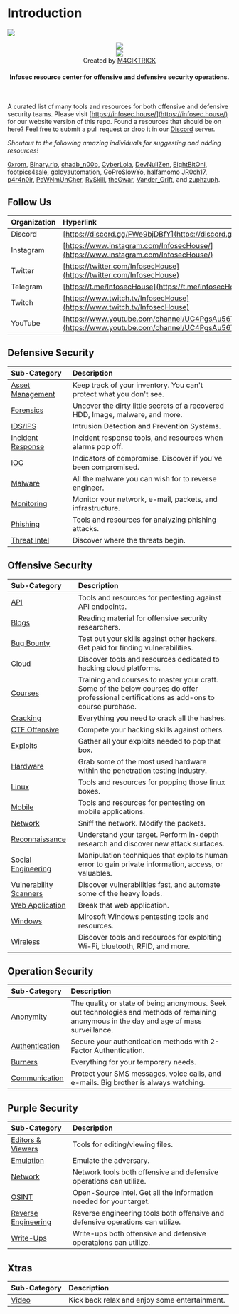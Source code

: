 # Introduction

![](https://raw.githubusercontent.com/InfosecHouse/InfosecHouse/main/img/infosechouse-banner.png)

<p align="center"> 
<img src="https://img.shields.io/github/last-commit/infosechouse/infosechouse?color=%23947cb0&style=for-the-badge"><br>
<img src="https://img.shields.io/twitter/follow/infosechouse?style=social"><br>
Created by <a href="https://twitter.com/m4giktrick">M4GIKTRICK</a>
</p>

<h4 align="center">
Infosec resource center for offensive and defensive security operations.
</h4>
<br>

A curated list of many tools and resources for both offensive and defensive security teams. Please visit [https://infosec.house/](https://infosec.house/) for our website version of this repo. Found a resources that should be on here? Feel free to submit a pull request or drop it in our [Discord](https://discord.gg/FWe9bjDBfY) server.

_Shoutout to the following amazing individuals for suggesting and adding resources!_

[0xrom](https://www.twitch.tv/0xrom), [Binary.rip](https://www.instagram.com/binary.rip/), [chadb\_n00b](https://www.twitch.tv/chadb_n00b), [CyberLola](https://www.twitch.tv/CyberLola), [DevNullZen](https://www.twitch.tv/DevNullZen), [EightBitOni](https://www.twitch.tv/eightbitoni/), [footpics4sale](https://www.twitch.tv/footpics4sale), [goldyautomation](https://www.twitch.tv/goldyautomation), [GoProSlowYo](https://www.twitch.tv/goproslowyo), [halfamomo](https://www.twitch.tv/halfamomo) [JR0ch17](https://twitter.com/JR0ch17), [p4r4n0ir](https://www.twitch.tv/p4r4n0ir), [PaWNmUnCher](https://www.twitch.tv/PaWNmUnCher), [RySkill](https://www.twitch.tv/ryskill), [theGwar](https://www.twitch.tv/thegwar), [Vander_Grift](https://www.twitch.tv/Vander_Grift), and [zuphzuph](https://www.twitch.tv/zuphzuph).

## Follow Us

| Organization | Hyperlink |
| :--- | :--- |
| Discord | [https://discord.gg/FWe9bjDBfY](https://discord.gg/FWe9bjDBfY) |
| Instagram | [https://www.instagram.com/InfosecHouse/](https://www.instagram.com/InfosecHouse/) |
| Twitter | [https://twitter.com/InfosecHouse](https://twitter.com/InfosecHouse) |
| Telegram | [https://t.me/InfosecHouse](https://t.me/InfosecHouse) |
| Twitch | [https://www.twitch.tv/InfosecHouse](https://www.twitch.tv/InfosecHouse) |
| YouTube | [https://www.youtube.com/channel/UC4PgsAu56TSpzH66aIOqbKQ](https://www.youtube.com/channel/UC4PgsAu56TSpzH66aIOqbKQ) |

## Defensive Security

| Sub-Category | Description |
| :--- | :--- |
| [Asset Management](defensive-security/defensive-assets-management.md) | Keep track of your inventory. You can't protect what you don't see. |
| [Forensics](defensive-security/defensive-forensics.md) | Uncover the dirty little secrets of a recovered HDD, Image, malware, and more. |
| [IDS/IPS](defensive-security/defensive-ids-ips.md) | Intrusion Detection and Prevention Systems. |
| [Incident Response](defensive-security/defensive-ir.md) | Incident response tools, and resources when alarms pop off. |
| [IOC](defensive-security/defensive-ioc.md) | Indicators of compromise. Discover if you've been compromised. |
| [Malware](defensive-security/defensive-malware.md) | All the malware you can wish for to reverse engineer. |
| [Monitoring](defensive-security/defensive-monitoring.md) | Monitor your network, e-mail, packets, and infrastructure. |
| [Phishing](defensive-security/defensive-phishing.md) | Tools and resources for analyzing phishing attacks. |
| [Threat Intel](defensive-security/defensive-threat-intel.md) | Discover where the threats begin. |

## Offensive Security

| Sub-Category | Description |
| :--- | :--- |
| [API](offensive-security/offensive-api.md) | Tools and resources for pentesting against API endpoints. |
| [Blogs](offensive-security/offensive-blogs.md) | Reading material for offensive security researchers. |
| [Bug Bounty](offensive-security/offensive-bug-bounty.md) | Test out your skills against other hackers. Get paid for finding vulnerabilities. |
| [Cloud](offensive-security/offensive-cloud.md) | Discover tools and resources dedicated to hacking cloud platforms. |
| [Courses](offensive-security/offensive-courses.md) | Training and courses to master your craft. Some of the below courses do offer professional certifications as add-ons to course purchase. |
| [Cracking](offensive-security/offensive-cracking.md) | Everything you need to crack all the hashes. |
| [CTF Offensive](offensive-security/offensive-ctf.md) | Compete your hacking skills against others. |
| [Exploits](offensive-security/offensive-exploits.md) | Gather all your exploits needed to pop that box. |
| [Hardware](offensive-security/offensive-hardware.md) | Grab some of the most used hardware within the penetration testing industry. |
| [Linux](offensive-security/offensive-linux.md) | Tools and resources for popping those linux boxes. |
| [Mobile](offensive-security/offensive-mobile.md) | Tools and resources for pentesting on mobile applications. |
| [Network](offensive-security/offensive-network.md) | Sniff the network. Modify the packets. |
| [Reconnaissance](offensive-security/offensive-recon.md) | Understand your target. Perform in-depth research and discover new attack surfaces. |
| [Social Engineering](offensive-security/offensive-social-engineering.md) | Manipulation techniques that exploits human error to gain private information, access, or valuables. |
| [Vulnerability Scanners](offensive-security/offensive-vuln-scanners.md) | Discover vulnerabilities fast, and automate some of the heavy loads. |
| [Web Application](offensive-security/offensive-web-app.md) | Break that web application. |
| [Windows](offensive-security/offensive-windows.md) | Mirosoft Windows pentesting tools and resources. |
| [Wireless](offensive-security/offensive-wireless.md) | Discover tools and resources for exploiting Wi-Fi, bluetooth, RFID, and more. |

## Operation Security

| Sub-Category | Description |
| :--- | :--- |
| [Anonymity](operation-security/operation-anonymity.md) | The quality or state of being anonymous. Seek out technologies and methods of remaining anonymous in the day and age of mass surveillance. |
| [Authentication](operation-security/operation-authentication.md) | Secure your authentication methods with 2-Factor Authentication. |
| [Burners](operation-security/operation-burners.md) | Everything for your temporary needs. |
| [Communication](operation-security/operation-communication.md) | Protect your SMS messages, voice calls, and e-mails. Big brother is always watching. |

## Purple Security

| Sub-Category | Description |
| :--- | :--- |
| [Editors & Viewers](purple-security/purple-editor-viewer.md) | Tools for editing/viewing files. |
| [Emulation](purple-security/purple-emulation.md) | Emulate the adversary. |
| [Network](purple-security/purple-network.md) | Network tools both offensive and defensive operations can utilize. |
| [OSINT](purple-security/purple-osint.md) | Open-Source Intel. Get all the information needed for your target. |
| [Reverse Engineering](purple-security/purple-re.md) | Reverse engineering tools both offensive and defensive operations can utilize. |
| [Write-Ups](purple-security/purple-write-ups.md) | Write-ups both offensive and defensive operataions can utilize. |

## Xtras

| Sub-Category | Description |
| :--- | :--- |
| [Video](xtras/xtras-video.md) | Kick back relax and enjoy some entertainment. |

